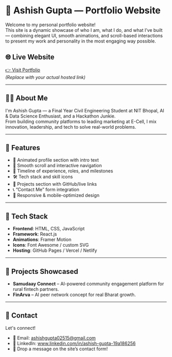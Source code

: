 # 💼 Ashish Gupta — Portfolio Website

Welcome to my personal portfolio website!  
This site is a dynamic showcase of who I am, what I do, and what I’ve built — combining elegant UI, smooth animations, and scroll-based interactions to present my work and personality in the most engaging way possible.

## 🌐 Live Website

[👉 Visit Portfolio](https://your-live-link.com)  
*(Replace with your actual hosted link)*

---

## 🧑‍💻 About Me

I'm Ashish Gupta — a Final Year Civil Engineering Student at NIT Bhopal, AI & Data Science Enthusiast, and a Hackathon Junkie.  
From building community platforms to leading marketing at E-Cell, I mix innovation, leadership, and tech to solve real-world problems.

---

## 🚀 Features

- 👤 Animated profile section with intro text
- 🧭 Smooth scroll and interactive navigation
- 📜 Timeline of experience, roles, and milestones
- 🛠️ Tech stack and skill icons
- 🧪 Projects section with GitHub/live links
- 📞 “Contact Me” form integration
- 🎯 Responsive & mobile-optimized design

---

## 🔧 Tech Stack

- **Frontend**: HTML, CSS, JavaScript
- **Framework**: React.js 
- **Animations**: Framer Motion
- **Icons**: Font Awesome / custom SVG
- **Hosting**: GitHub Pages / Vercel / Netlify

---

## 🧠 Projects Showcased

- **Samudaay Connect** – AI-powered community engagement platform for rural fintech partners.
- **FinArva** – AI peer network concept for real Bharat growth.

---

## 📩 Contact

Let's connect!

- 📧 Email: ashishgupta02515@gmail.com
- 🔗 LinkedIn: www.linkedin.com/in/ashish-gupta-19a186256
- 💬 Drop a message on the site’s contact form!



